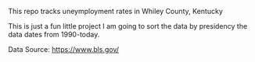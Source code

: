 This repo tracks uneymployment rates in Whiley County, Kentucky

This is just a fun little project I am going to sort the data by presidency the data dates from 1990-today.

Data Source: https://www.bls.gov/